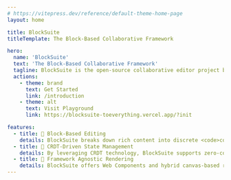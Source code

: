 ```yaml
---
# https://vitepress.dev/reference/default-theme-home-page
layout: home

title: BlockSuite
titleTemplate: The Block-Based Collaborative Framework

hero:
  name: 'BlockSuite'
  text: 'The Block-Based Collaborative Framework'
  tagline: BlockSuite is the open-source collaborative editor project behind AFFiNE.
  actions:
    - theme: brand
      text: Get Started
      link: /introduction
    - theme: alt
      text: Visit Playground
      link: https://blocksuite-toeverything.vercel.app/?init

features:
  - title: 📝 Block-Based Editing
    details: BlockSuite breaks down rich content into discrete <code>contenteditable</code> blocks, avoiding pitfalls using traditional monolith rich text container.
  - title: 🧬 CRDT-Driven State Management
    details: By leveraging CRDT technology, BlockSuite supports zero-cost time travel, real-time collaboration, and pluggable persistence backends right out of the box.
  - title: 🎨 Framework Agnostic Rendering
    details: BlockSuite offers Web Components and hybrid canvas-based renderers, facilitating the creation of diverse collaborative applications.
---
```

